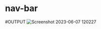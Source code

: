 # nav-bar

#OUTPUT
![Screenshot 2023-06-07 120227](https://github.com/123shahan/nav-bar/assets/102419339/eecfaba2-1d85-448d-9fc2-33c4a08c5813)
